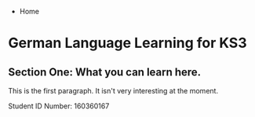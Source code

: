 
<ul class="breadcrumb">
  <li>Home</li>
</ul>

<h1>German Language Learning for KS3</h1>
<h2>Section One: What you can learn here.</h2>
<p>This is the first paragraph. It isn't very interesting at the moment.</p>








<footer>
  <p>Student ID Number: 160360167</p>
</footer>
